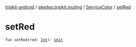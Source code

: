 [tripkit-android](../../index.md) / [skedgo.tripkit.routing](../index.md) / [ServiceColor](index.md) / [setRed](./set-red.md)

# setRed

`fun setRed(red: `[`Int`](https://kotlinlang.org/api/latest/jvm/stdlib/kotlin/-int/index.html)`): `[`Unit`](https://kotlinlang.org/api/latest/jvm/stdlib/kotlin/-unit/index.html)